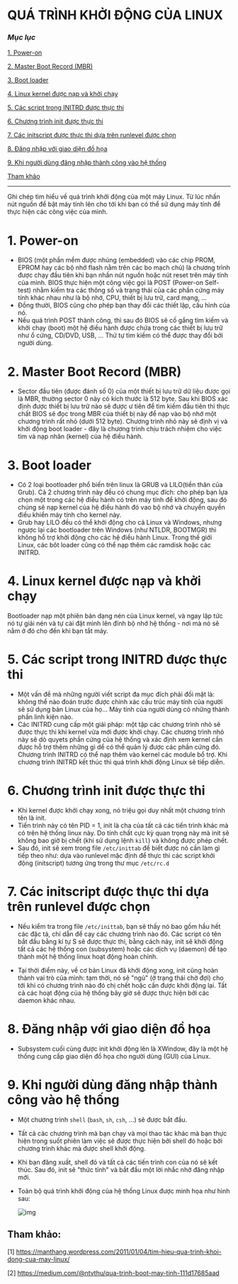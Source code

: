 # QUÁ TRÌNH KHỞI ĐỘNG CỦA LINUX

### ***Mục lục***

[1. Power-on ](#1)

[2. Master Boot Record (MBR)](#2)

[3. Boot loader ](#3)

[4. Linux kernel được nạp và khởi chạy](#4)

[5. Các script trong INITRD được thực thi](#5)

[6. Chương trình init được thực thi](#6)

[7. Các initscript được thực thi dựa trên runlevel được chọn](#7)

[8. Đăng nhập với giao diện đồ họa ](#8)

[9. Khi người dùng đăng nhập thành công vào hệ thống](#9)

[Tham khảo](#ref)

---


Ghi chép tìm hiểu về quá trình khởi động của một máy Linux. Từ lúc nhấn nút nguồn để bật máy tính lên cho tới khi bạn có thể sử dụng máy tính để thực hiện các công việc của mình. 
<a name = '1'></a>
# 1. Power-on

- BIOS (một phần mềm được nhúng (embedded) vào các chip PROM, EPROM hay các bộ nhớ flash nằm trên các bo mạch chủ) là chương trình được chạy đầu tiên khi bạn nhấn nút nguồn hoặc nút reset trên máy tính của mình. BIOS thực hiện một công việc gọi là POST (Power-on Self-test) nhằm kiểm tra các thông số và trạng thái của các phần cứng máy tính khác nhau như là bộ nhớ, CPU, thiết bị lưu trữ, card mạng, ... 
- Đồng thười, BIOS cũng cho phép bạn thay đổi các thiết lập, cấu hình của nó.
- Nếu quá trình POST thành công, thì sau đó BIOS sẽ cố gắng tìm kiếm và khởi chạy (boot) một hệ điều hành được chứa trong các thiết bị lưu trữ như ổ cứng, CD/DVD, USB, ... Thứ tự tìm kiếm có thể được thay đổi bởi người dùng.

<a name = '2'></a>
# 2. Master Boot Record (MBR)

- Sector đầu tiên (được đánh số 0) của một thiết bị lưu trữ dữ liệu được gọi là MBR, thường sector 0 này có kích thước là 512 byte. Sau khi BIOS xác định được thiết bị lưu trữ nào sẽ được ư tiên để tìm kiếm đầu tiên thì thực chất BIOS sẽ đọc trong MBR của thiết bị này để nạp vào bộ nhớ một chương trình rất nhỏ (dưới 512 byte). Chương trình nhỏ này sẽ định vị và khởi động boot loader - đây là chương trình chịu trách nhiệm cho việc tìm và nạp nhân (kernel) của hệ điều hành. 

<a name = '3'></a>
# 3. Boot loader
- Có 2 loại bootloader phổ biến trên linux là GRUB và LILO(tiền thân của Grub). Cả 2 chương trình này đều có chung mục đích: cho phép bạn lựa chọn một trong các hệ điều hành có trên máy tính để khởi động, sau đó chúng sẽ nạp kernel của hệ điều hành đó vao bộ nhớ và chuyển quyền điều khiển máy tính cho kernel này.   
- Grub hay LILO đều có thể khởi động cho cả Linux và Windows, nhưng ngược lại các bootloader trên Windows (như NTLDR, BOOTMGR) thì không hỗ trợ khởi động cho các hệ điều hành Linux. Trong thế giới Linux, các bôt loader cũng có thể nạp thêm các ramdisk hoặc các INITRD.

<a name = '4'></a>
# 4. Linux kernel được nạp và khởi chạy
Bootloader nạp một phiên bản dạng nén của Linux kernel, và ngay lập tức nó tự giải nén và tự cài đặt mình lên đỉnh bộ nhớ hệ thống - nơi mà nó sẽ nằm ở đó cho đến khi bạn tắt máy. 

<a name = '5'></a>
# 5. Các script trong INITRD được thực thi
- Một vấn đề mà những người viết script đa mục đích phải đối mặt là: không thể nào đoán trước được chính xác cấu trúc máy tính của người sẽ sử dụng bản Linux của họ... Máy tính của người dùng có những thành phần linh kiện nào.  
- Các INITRD cung cấp một giải pháp: một tập các chương trình nhỏ sẽ được thực thi khi kernel vừa mới được khởi chạy. Các chương trình nhỏ này sẽ dò quyets phần cứng của hệ thống và xác định xem kernel cần được hỗ trợ thêm những gì dể có thể quản lý được các phần cứng đó. Chương trình INITRD có thể nạp thêm vào kernel các module bổ trợ. Khi chương trình INITRD kết thúc thì quá trình khởi động Linux sẽ tiếp diễn. 

<a name = '6'></a>
# 6. Chương trình init được thực thi

- Khi kernel được khởi chạy xong, nó triệu gọi duy nhất một chương trình tên là init.   
- Tiến trình này có tên PID = 1, init là cha của tất cả các tiến trình khác mà có trên hệ thống linux này. Do tính chất cực kỳ quan trọng này mà init sẽ không bao giờ bị chết (khi sử dụng lệnh `kill`) và không được phép chết.  
- Sau đó, init sẽ xem trong file `/etc/inittab` để biết được nó cần làm gì tiếp theo như: dựa vào runlevel mặc định để thực thi các script khởi động (initscript) tương ứng trong thư mục `/etc/rc.d`  

<a name = '7'></a>
# 7. Các initscript được thực thi dựa trên runlevel được chọn

- Nếu kiểm tra trong file `/etc/inittab`, bạn sẽ thấy nó bao gồm hầu hết các đặc tả, chỉ dẫn để cạy các chương trình nào đó. Các script có tên bắt đầu bằng kí tự S sẽ được thực thi, bằng cách này, init sẽ khởi động tất cả các hệ thống con (subsystem) hoặc các dịch vụ (daemon) để tạo thành một hệ thống linux hoạt động hoàn chỉnh. 

- Tại thời điểm này, về cơ bản Linux đã khởi động xong, init cũng hoàn thành vai trò của mình: tạm thời, nó sẽ "ngủ" (ở trạng thái chờ đợi) cho tới khi có chương trình nào đó chị chết hoặc cần được khởi động lại. Tất cả các hoạt động của hệ thống bây giờ sẽ được thực hiện bởi các daemon khác nhau. 

<a name = '8'></a>
# 8. Đăng nhập với giao diện đồ họa 
- Subsystem cuối cùng được init khởi động lên là XWindow, đây là một hệ thống cung cấp giao diện đồ họa cho người dùng (GUI) của Linux. 

<a name = '9'></a>
# 9. Khi người dùng đăng nhập thành công vào hệ thống
- Một chương trình `shell` (`bash`, `sh`, `csh`, ...) sẽ được bắt đầu. 

- Tất cả các chương trình mà bạn chạy và mọi thao tác khác mà bạn thực hiện trong suốt phiên làm việc sẽ được thực hiện bởi shell đó hoặc bởi chương trình khác mà được shell khởi động.  
- Khi bạn đăng xuất, shell đó và tất cả các tiến trình con của nó sẽ kết thúc. Sau đó, init sẽ "thức tỉnh" và bắt đầu một lời nhắc nhở đăng nhập mới. 

- Toàn bộ quá trình khởi động của hệ thống Linux được minh họa như hình sau: 

	![img](https://imgur.com/OZp8MhS.jpg)

<a name = 'ref'></a>
## Tham khảo: 

[1] https://manthang.wordpress.com/2011/01/04/tim-hieu-qua-trinh-khoi-dong-cua-may-linux/

[2] https://medium.com/@ntvthu/qua-trinh-boot-may-tinh-111d17685aad

